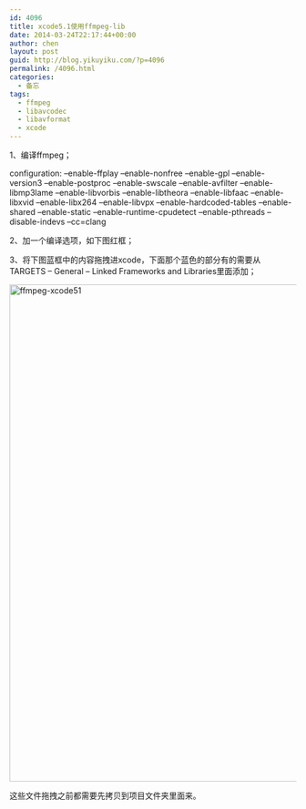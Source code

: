 ```yaml
---
id: 4096
title: xcode5.1使用ffmpeg-lib
date: 2014-03-24T22:17:44+00:00
author: chen
layout: post
guid: http://blog.yikuyiku.com/?p=4096
permalink: /4096.html
categories:
  - 备忘
tags:
  - ffmpeg
  - libavcodec
  - libavformat
  - xcode
---
```

1、编译ffmpeg；
   
configuration: &#8211;enable-ffplay &#8211;enable-nonfree &#8211;enable-gpl &#8211;enable-version3 &#8211;enable-postproc &#8211;enable-swscale &#8211;enable-avfilter &#8211;enable-libmp3lame &#8211;enable-libvorbis &#8211;enable-libtheora &#8211;enable-libfaac &#8211;enable-libxvid &#8211;enable-libx264 &#8211;enable-libvpx &#8211;enable-hardcoded-tables &#8211;enable-shared &#8211;enable-static &#8211;enable-runtime-cpudetect &#8211;enable-pthreads &#8211;disable-indevs &#8211;cc=clang

2、加一个编译选项，如下图红框；

3、将下图蓝框中的内容拖拽进xcode，下面那个蓝色的部分有的需要从TARGETS &#8211; General &#8211; Linked Frameworks and Libraries里面添加；

[<img src="http://blog.yikuyiku.com/wp-content/uploads/ffmpeg-xcode51.jpg" alt="ffmpeg-xcode51" width="1400" height="873" class="alignnone size-full wp-image-4102" />](http://blog.yikuyiku.com/wp-content/uploads/ffmpeg-xcode51.jpg)

这些文件拖拽之前都需要先拷贝到项目文件夹里面来。